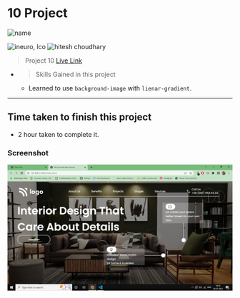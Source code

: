 # 10 Project 
![name](https://img.shields.io/badge/ByNihal-siddiqui-lightgrey)


![ineuro, lco](https://img.shields.io/badge/iNeuron-LCO-green)
![hitesh choudhary](https://img.shields.io/badge/Hitesh--Choudhary-Full--stack--JS--bootcamp-red)

 > Project 10 [Live Link](https://fullstack-js-project-10.netlify.app/)

- >  Skills Gained in this project
    -   Learned to use `background-image` with `lienar-gradient`.

---

## Time taken to finish this project

-   2 hour taken to complete it.

### Screenshot

![Screenshot](./Pro10.png)
